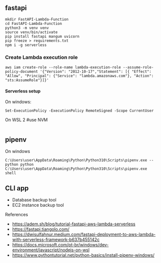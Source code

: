 ## fastapi

```
mkdir FastAPI-Lambda-Function
cd FastAPI-Lambda-Function
python3 -m venv venv
source venv/bin/activate
pip install fastapi mangum uvicorn
pip freeze > requirements.txt
npm i -g serverless
```

### Create Lambda execution role

```
aws iam create-role --role-name lambda-execution-role --assume-role-policy-document '{"Version": "2012-10-17","Statement": [{ "Effect": "Allow", "Principal": {"Service": "lambda.amazonaws.com"}, "Action": "sts:AssumeRole"}]}'
```

#### Serverless setup

On windows:

```
Set-ExecutionPolicy -ExecutionPolicy RemoteSigned -Scope CurrentUser
```

On WSL 2 #use NVM

```

```

## pipenv

On windows
```
C:\Users\user\AppData\Roaming\Python\Python310\Scripts\pipenv.exe --python python
C:\Users\user\AppData\Roaming\Python\Python310\Scripts\pipenv.exe shell
```

## CLI app

- Database backup tool
- EC2 instance backup tool

References

- https://adem.sh/blog/tutorial-fastapi-aws-lambda-serverless
- https://fastapi.tiangolo.com/
- https://dwisulfahnur.medium.com/fastapi-deployment-to-aws-lambda-with-serverless-framework-b637b455142c
- https://docs.microsoft.com/pt-br/windows/dev-environment/javascript/nodejs-on-wsl
- https://www.pythontutorial.net/python-basics/install-pipenv-windows/